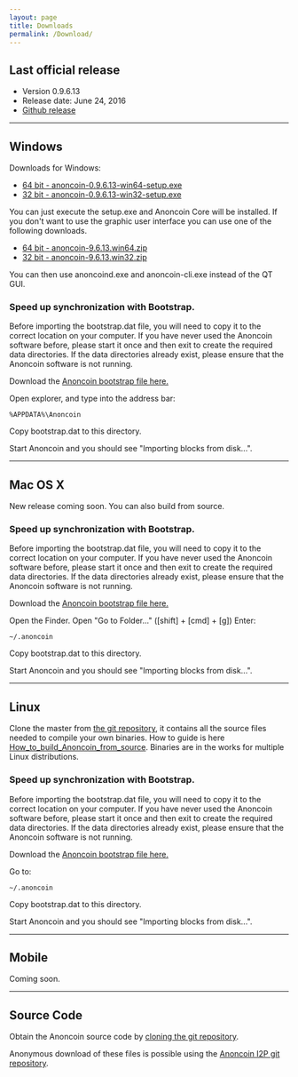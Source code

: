 ```yaml
---
layout: page
title: Downloads
permalink: /Download/
---
```


Last official release
---------------------
<a name="windowsdownload"></a>
-   Version 0.9.6.13
-   Release date: June 24, 2016
-   [Github release](https://github.com/Anoncoin/anoncoin/releases)

--------
## Windows
Downloads for Windows:

- [64 bit - anoncoin-0.9.6.13-win64-setup.exe](https://github.com/Anoncoin/anoncoin/releases/download/5e441d8/anoncoin-0.9.6.13-win64-setup.exe)
- [32 bit - anoncoin-0.9.6.13-win32-setup.exe](https://github.com/Anoncoin/anoncoin/releases/download/5e441d8/anoncoin-0.9.6.13-win32-setup.exe)

You can just execute the setup.exe and Anoncoin Core will be installed. If you don't want to use the graphic user interface you can use one of the following downloads.

- [64 bit - anoncoin-9.6.13.win64.zip](https://github.com/Anoncoin/anoncoin/releases/download/5e441d8/anoncoin-9.6.13.win64.zip)
- [32 bit - anoncoin-9.6.13.win32.zip](https://github.com/Anoncoin/anoncoin/releases/download/5e441d8/anoncoin-9.6.13.win32.zip)

You can then use anoncoind.exe and anoncoin-cli.exe instead of the QT GUI.

### Speed up synchronization with Bootstrap.

Before importing the bootstrap.dat file, you will need to copy it to the correct location on your computer. If you have never used the Anoncoin software before, please start it once and then exit to create the required data directories. If the data directories already exist, please ensure that the Anoncoin software is not running.

Download the [Anoncoin bootstrap file here.](https://mega.nz/#!IqACmRhL!2Ti8rUlsnWoD4d5q3boMHQwaEbbqmxZqYq6FmWevVxI)

Open explorer, and type into the address bar:

```
%APPDATA%\Anoncoin
```
<a name="macdownload"></a>

Copy bootstrap.dat to this directory.

Start Anoncoin and you should see "Importing blocks from disk...".


--------
## Mac OS X

New release coming soon. You can also build from source.

### Speed up synchronization with Bootstrap.

Before importing the bootstrap.dat file, you will need to copy it to the correct location on your computer. If you have never used the Anoncoin software before, please start it once and then exit to create the required data directories. If the data directories already exist, please ensure that the Anoncoin software is not running.

Download the [Anoncoin bootstrap file here.](https://mega.nz/#!IqACmRhL!2Ti8rUlsnWoD4d5q3boMHQwaEbbqmxZqYq6FmWevVxI)

Open the Finder.
Open "Go to Folder..." ([shift] + [cmd] + [g])
Enter:

```
~/.anoncoin
```
<a name="linuxdownload"></a>
Copy bootstrap.dat to this directory.

Start Anoncoin and you should see "Importing blocks from disk...".


--------
## Linux

Clone the master from [the git repository](https://github.com/Anoncoin/anoncoin), it contains all the source files needed to compile your own binaries. How to guide is here [How_to_build_Anoncoin_from_source](/How_to_build_Anoncoin_from_source/). Binaries are in the works for multiple Linux distributions.

### Speed up synchronization with Bootstrap.

Before importing the bootstrap.dat file, you will need to copy it to the correct location on your computer. If you have never used the Anoncoin software before, please start it once and then exit to create the required data directories. If the data directories already exist, please ensure that the Anoncoin software is not running.

Download the [Anoncoin bootstrap file here.](https://mega.nz/#!IqACmRhL!2Ti8rUlsnWoD4d5q3boMHQwaEbbqmxZqYq6FmWevVxI)

Go to:
<a name="mobiledownload"></a>
```
~/.anoncoin
```

Copy bootstrap.dat to this directory.

Start Anoncoin and you should see "Importing blocks from disk...".

--------

## Mobile

Coming soon.

--------

## Source Code

Obtain the Anoncoin source code by [cloning the git repository](https://github.com/Anoncoin/anoncoin).

Anonymous download of these files is possible using the [Anoncoin I2P git repository](http://git.repo.i2p/w/anoncoin.git).